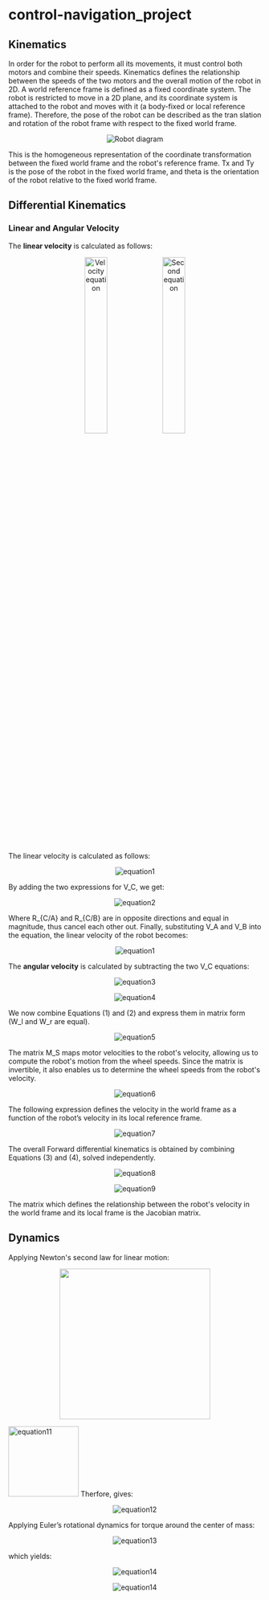# control-navigation_project

## Kinematics
In order for the robot to perform all its movements, it must control both motors and combine their speeds. Kinematics defines the relationship between the speeds of the two motors and the overall motion of the robot in 2D. A world reference frame is defined as a fixed coordinate system. The robot is restricted to move in a 2D plane, and its coordinate system is attached to the robot and moves with it (a body-fixed or local reference frame). Therefore, the pose of the robot can be described as the tran slation and rotation of the robot frame with respect to the fixed world frame.

<p align="center">
  <img src="https://github.com/user-attachments/assets/d0a2b919-d5b9-4451-badb-ad53ede80cff" alt="Robot diagram" />
</p>

This is the homogeneous representation of the coordinate transformation between the fixed world frame and the robot's reference frame. Tx and Ty is the pose of the robot in the fixed world frame, and theta is the orientation of the robot relative to the fixed world frame.

## Differential Kinematics
### Linear and Angular Velocity
The **linear velocity** is calculated as follows:

<p align="center">
  <img src="https://github.com/user-attachments/assets/226e56d0-9293-4b05-aec5-727fdec692d2" alt="Velocity equation" width="30%" />
  <img src="https://github.com/user-attachments/assets/271a0a82-28c8-48de-8899-117c11d27fe3" alt="Second equation" width="30%" />
</p>

The linear velocity is calculated as follows:
<p align="center">
  <img src="https://github.com/user-attachments/assets/992f897c-cfc1-4bc7-bff7-e6fe26434f45" alt="equation1" />
</p>

 By adding the two expressions for V_C, we get:
 
 <p align="center">
  <img src="https://github.com/user-attachments/assets/6954fdb1-fb3c-41b0-ad4a-3b5a5d935ecb" alt="equation2" />
</p>

Where R_{C/A} and R_{C/B} are in opposite directions and equal in magnitude, thus cancel each other out.
Finally, substituting V_A and V_B into the equation, the linear velocity of the robot becomes:

<p align="center">
  <img src="https://github.com/user-attachments/assets/2e394267-dbe6-4835-ac3f-73587b185f8a" alt="equation1"/>
</p>

The **angular velocity** is calculated by subtracting the two V_C equations:

<p align="center">
  <img src="https://github.com/user-attachments/assets/f34925b1-c342-4c70-bfa2-553fb42b8976" alt="equation3" />
</p>

<p align="center">
  <img src="https://github.com/user-attachments/assets/ade9dddf-991e-4bac-97e0-0a999baf0dc3" alt="equation4" />
</p>

We now combine Equations (1) and (2) and express them in matrix form (W_l and W_r are equal).

<p align="center">
  <img src="https://github.com/user-attachments/assets/ef90aa2c-f2fc-481b-ac57-36359a6cf13b" alt="equation5" />
</p>

The matrix M_S maps motor velocities to the robot's velocity, allowing us to compute the robot's motion from the wheel speeds. Since the matrix is invertible, it also enables us to determine the wheel speeds from the robot's velocity.

<p align="center">
  <img src="https://github.com/user-attachments/assets/a97efe0a-198b-4dfc-8447-9d521aa5e138" alt="equation6" />
</p>

The following expression defines the velocity in the world frame as a function of the robot’s velocity in its local reference frame.

<p align="center">
  <img src="https://github.com/user-attachments/assets/375709ec-fee0-4083-b3f6-327283b0cde6" alt="equation7" />
</p>

The overall Forward differential kinematics is obtained by combining Equations (3) and (4), solved independently. 

<p align="center">
  <img src="https://github.com/user-attachments/assets/9db389a6-e4e7-42ae-9b38-5fdabd0ca6f0" alt="equation8" />
</p>

<p align="center">
  <img src="https://github.com/user-attachments/assets/a652ee2c-21da-463c-89f4-431d7e1144c9" alt="equation9" />
</p>
The matrix which defines the relationship between the robot's velocity in the world frame and its local frame is the Jacobian matrix.

## Dynamics
Applying Newton's second law for linear motion:
<p align="center">
  <img src="https://github.com/user-attachments/assets/d6665c8c-471f-444e-a067-0f23852ac6d3" width="300"" />
</p>
<img src="https://github.com/user-attachments/assets/31f23641-6e1f-4317-a72d-2d4f72c9d979" alt="equation11" width="140"/> Therfore, gives:

<p align="center">
  <img src="https://github.com/user-attachments/assets/79732bfd-6ae9-48c0-8c32-64ffe0f88551" alt="equation12" />
</p>
Applying Euler’s rotational dynamics for torque around the center of mass:
<p align="center">
  <img src="https://github.com/user-attachments/assets/36c895dd-ba69-4dd7-ace1-7a1709679859" alt="equation13" />
</p>
which yields:
<p align="center">
  <img src="https://github.com/user-attachments/assets/78500c53-8005-466b-96ae-c1ecffdcb084" alt="equation14" />
</p>
<p align="center">
  <img src="https://github.com/user-attachments/assets/cc6fddda-4d92-42c6-9e63-672fadeccaaf" alt="equation14" />
</p>




